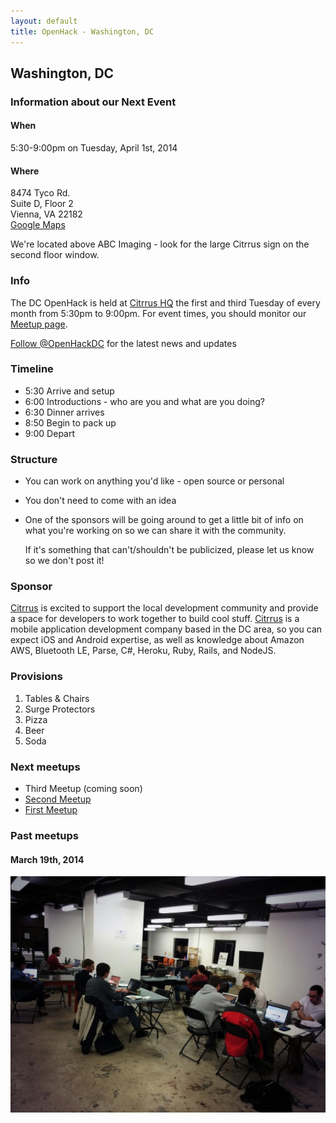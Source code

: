 ```yaml
---
layout: default
title: OpenHack - Washington, DC
---
```


## Washington, DC

### Information about our Next Event

#### When

5:30-9:00pm on Tuesday, April 1st, 2014

#### Where

8474 Tyco Rd.<br />
Suite D, Floor 2<br />
Vienna, VA 22182 <br />
<a href="https://maps.google.com/?q=8474+Tyco+Rd.,+Suite+D,+Floor+2,+Vienna,+VA+22182" target="_blank">Google Maps</a><br />

We're located above ABC Imaging - look for the large Citrrus sign on the second floor window.

### Info

The DC OpenHack is held at [Citrrus HQ](http://www.citrrus.com) the first and third Tuesday of every month from 5:30pm to 9:00pm. For event times, you should monitor our <a href="http://www.meetup.com/OpenHack-DC" target="_blank">Meetup page</a>.

<a href="http://twitter.com/intent/user?screen_name=OpenHackDC" target="_blank">Follow @OpenHackDC</a> for the latest news and updates

### Timeline

* 5:30 Arrive and setup
* 6:00 Introductions - who are you and what are you doing?
* 6:30 Dinner arrives
* 8:50 Begin to pack up
* 9:00 Depart

### Structure

* You can work on anything you'd like - open source or personal
* You don't need to come with an idea
* One of the sponsors will be going around to get a little bit of info on what you're working on so we can share it with the community.
    
  If it's something that can't/shouldn't be publicized, please let us know so we don't post it!

### Sponsor

[Citrrus](http://www.citrrus.com) is excited to support the local development community and provide a space for developers to work together to build cool stuff. [Citrrus](http://www.citrrus.com) is a mobile application development company based in the DC area, so you can expect iOS and Android expertise, as well as knowledge about Amazon AWS, Bluetooth LE, Parse, C#, Heroku, Ruby, Rails, and NodeJS.

### Provisions

1. Tables & Chairs
1. Surge Protectors
1. Pizza
1. Beer
1. Soda

### Next meetups

* Third Meetup (coming soon)
* [Second Meetup](http://www.meetup.com/OpenHack-DC/events/172355382/)
* [First Meetup](http://www.meetup.com/OpenHack-DC/events/169121832/)

### Past meetups

#### March 19th, 2014
![Picture of OpenHack DC Group at our First Meetup](/washington/images/2014-03-19.jpeg "March 19th, 2014")
